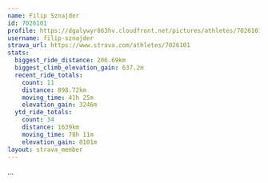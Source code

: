```yaml
---
name: Filip Sznajder
id: 7026101
profile: https://dgalywyr863hv.cloudfront.net/pictures/athletes/7026101/2123836/17/large.jpg
username: filip-sznajder
strava_url: https://www.strava.com/athletes/7026101
stats:
  biggest_ride_distance: 206.69km
  biggest_climb_elevation_gain: 637.2m
  recent_ride_totals:
    count: 11
    distance: 898.72km
    moving_time: 41h 25m
    elevation_gain: 3246m
  ytd_ride_totals:
    count: 34
    distance: 1639km
    moving_time: 78h 11m
    elevation_gain: 8101m
layout: strava_member
--- 
```

...
